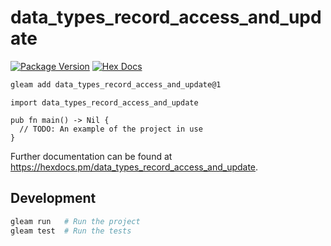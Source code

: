 # data_types_record_access_and_update

[![Package Version](https://img.shields.io/hexpm/v/data_types_record_access_and_update)](https://hex.pm/packages/data_types_record_access_and_update)
[![Hex Docs](https://img.shields.io/badge/hex-docs-ffaff3)](https://hexdocs.pm/data_types_record_access_and_update/)

```sh
gleam add data_types_record_access_and_update@1
```
```gleam
import data_types_record_access_and_update

pub fn main() -> Nil {
  // TODO: An example of the project in use
}
```

Further documentation can be found at <https://hexdocs.pm/data_types_record_access_and_update>.

## Development

```sh
gleam run   # Run the project
gleam test  # Run the tests
```
